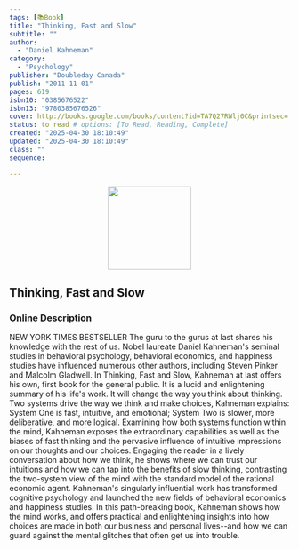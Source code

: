 ```yaml
---
tags: [📚Book]
title: "Thinking, Fast and Slow"
subtitle: ""
author:
  - "Daniel Kahneman"
category:
  - "Psychology"
publisher: "Doubleday Canada"
publish: "2011-11-01"
pages: 619
isbn10: "0385676522"
isbn13: "9780385676526"
cover: http://books.google.com/books/content?id=TA7Q27RWlj0C&printsec=frontcover&img=1&zoom=1&edge=curl&source=gbs_api
status: to read # options: [To Read, Reading, Complete]
created: "2025-04-30 18:10:49"
updated: "2025-04-30 18:10:49"
class: ""
sequence:

---
```

<p align="center">
  <img src="http://books.google.com/books/content?id=TA7Q27RWlj0C&printsec=frontcover&img=1&zoom=1&edge=curl&source=gbs_api" width="150">
</p>

## Thinking, Fast and Slow

### Online Description

NEW YORK TIMES BESTSELLER The guru to the gurus at last shares his knowledge with the rest of us. Nobel laureate Daniel Kahneman's seminal studies in behavioral psychology, behavioral economics, and happiness studies have influenced numerous other authors, including Steven Pinker and Malcolm Gladwell. In Thinking, Fast and Slow, Kahneman at last offers his own, first book for the general public. It is a lucid and enlightening summary of his life's work. It will change the way you think about thinking. Two systems drive the way we think and make choices, Kahneman explains: System One is fast, intuitive, and emotional; System Two is slower, more deliberative, and more logical. Examining how both systems function within the mind, Kahneman exposes the extraordinary capabilities as well as the biases of fast thinking and the pervasive influence of intuitive impressions on our thoughts and our choices. Engaging the reader in a lively conversation about how we think, he shows where we can trust our intuitions and how we can tap into the benefits of slow thinking, contrasting the two-system view of the mind with the standard model of the rational economic agent. Kahneman's singularly influential work has transformed cognitive psychology and launched the new fields of behavioral economics and happiness studies. In this path-breaking book, Kahneman shows how the mind works, and offers practical and enlightening insights into how choices are made in both our business and personal lives--and how we can guard against the mental glitches that often get us into trouble.